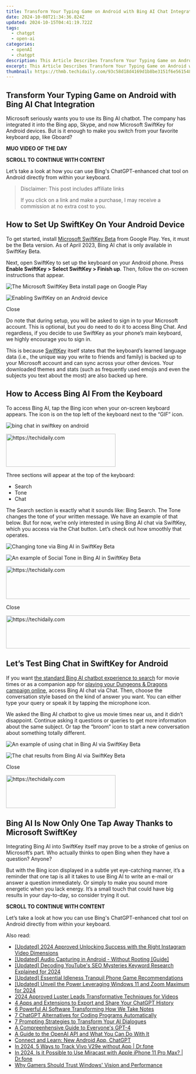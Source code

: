 ```yaml
---
title: Transform Your Typing Game on Android with Bing AI Chat Integration
date: 2024-10-08T21:34:36.824Z
updated: 2024-10-15T04:41:19.722Z
tags:
  - chatgpt
  - open-ai
categories:
  - openAI
  - chatgpt
description: This Article Describes Transform Your Typing Game on Android with Bing AI Chat Integration
excerpt: This Article Describes Transform Your Typing Game on Android with Bing AI Chat Integration
thumbnail: https://thmb.techidaily.com/93c58d18d4169d1b8be3151f6e561548c6b0c37eb736f1516830c78d9ab2d4d1.jpg
---
```


## Transform Your Typing Game on Android with Bing AI Chat Integration

 Microsoft seriously wants you to use its Bing AI chatbot. The company has integrated it into the Bing app, Skype, and now Microsoft SwiftKey for Android devices. But is it enough to make you switch from your favorite keyboard app, like Gboard?

**MUO VIDEO OF THE DAY**

**SCROLL TO CONTINUE WITH CONTENT**

 Let’s take a look at how you can use Bing's ChatGPT-enhanced chat tool on Android directly from within your keyboard.

>  Disclaimer: This post includes affiliate links
>
>  If you click on a link and make a purchase, I may receive a commission at no extra cost to you.
>

## How to Set Up SwiftKey On Your Android Device

 To get started, install [Microsoft SwiftKey Beta](https://www.anrdoezrs.net/links/7251228/type/dlg/sid/UUmuoUeUpU2023897/https://play.google.com/store/apps/details?id=com.touchtype.swiftkey.beta) from Google Play. Yes, it must be the Beta version. As of April 2023, Bing AI chat is only available in SwiftKey Beta.

 Next, open SwiftKey to set up the keyboard on your Android phone. Press **Enable SwiftKey > Select SwiftKey > Finish up**. Then, follow the on-screen instructions that appear.

![The Microsoft SwiftKey Beta install page on Google Play](https://static1.makeuseofimages.com/wordpress/wp-content/uploads/2023/04/swiftkey-beta-install-page.jpg)

![Enabling SwiftKey on an Android device](https://static1.makeuseofimages.com/wordpress/wp-content/uploads/2023/04/swiftkey-enabling.jpg)

Close

 Do note that during setup, you will be asked to sign in to your Microsoft account. This is optional, but you do need to do it to access Bing Chat. And regardless, if you decide to use SwiftKey as your phone’s main keyboard, we highly encourage you to sign in.

 This is because [SwiftKey](https://support.swiftkey.com/hc/en-us/articles/201448432-What-is-the-Microsoft-SwiftKey-Account-#:~:text=Backup%20%26%20Sync%3A%20Your%20Microsoft%20SwiftKey,your%20personalized%20insights%20right%20back.) itself states that the keyboard’s learned language data (i.e., the unique way you write to friends and family) is backed up to your Microsoft account and can sync across your other devices. Your downloaded themes and stats (such as frequently used emojis and even the subjects you text about the most) are also backed up here.

## How to Access Bing AI From the Keyboard

 To access Bing AI, tap the Bing icon when your on-screen keyboard appears. The icon is on the top left of the keyboard next to the “GIF” icon.

![bing chat in swiftkey on android](https://static1.makeuseofimages.com/wordpress/wp-content/uploads/2023/04/bing-chat-in-swiftkey-on-android.jpg)

<!-- affiliate ads begin -->
<a href="https://aligracehair.sjv.io/c/5597632/2087262/19272" target="_top" id="2087262">
  <img src="//a.impactradius-go.com/display-ad/19272-2087262" border="0" alt="https://techidaily.com" width="300" height="90"/>
</a>
<img height="0" width="0" src="https://aligracehair.sjv.io/i/5597632/2087262/19272" style="position:absolute;visibility:hidden;" border="0" />
<!-- affiliate ads end -->

 Three sections will appear at the top of the keyboard:

* Search
* Tone
* Chat

 The Search section is exactly what it sounds like: Bing Search. The Tone changes the tone of your written message. We have an example of that below. But for now, we’re only interested in using Bing AI chat via SwiftKey, which you access via the Chat button. Let’s check out how smoothly that operates.

![Changing tone via Bing AI in SwiftKey Beta](https://static1.makeuseofimages.com/wordpress/wp-content/uploads/2023/04/swiftkey-bing-ai-changing-tone.jpg)

![An example of Social Tone in Bing AI in SwiftKey Beta](https://static1.makeuseofimages.com/wordpress/wp-content/uploads/2023/04/swiftkey-bing-ai-social-tone.jpg)

<!-- affiliate ads begin -->
<a href="https://appsumo.8odi.net/c/5597632/2068426/7443" target="_top" id="2068426">
  <img src="//a.impactradius-go.com/display-ad/7443-2068426" border="0" alt="https://techidaily.com" width="728" height="90"/>
</a>
<img height="0" width="0" src="https://appsumo.8odi.net/i/5597632/2068426/7443" style="position:absolute;visibility:hidden;" border="0" />
<!-- affiliate ads end -->

Close

<!-- affiliate ads begin -->
<a href="https://appsumo.8odi.net/c/5597632/2123750/7443" target="_top" id="2123750">
  <img src="//a.impactradius-go.com/display-ad/7443-2123750" border="0" alt="https://techidaily.com" width="728" height="90"/>
</a>
<img height="0" width="0" src="https://appsumo.8odi.net/i/5597632/2123750/7443" style="position:absolute;visibility:hidden;" border="0" />
<!-- affiliate ads end -->

## Let’s Test Bing Chat in SwiftKey for Android

 If you want [the standard Bing AI chatbot experience to search](https://www.makeuseof.com/how-bing-ai-powered-change-search-experience/) for movie times or as a companion app for [playing your Dungeons & Dragons campaign online](https://www.makeuseof.com/how-to-play-dungeons-dragons-online/), access Bing AI chat via Chat. Then, choose the conversation style based on the kind of answer you want. You can either type your query or speak it by tapping the microphone icon.

 We asked the Bing AI chatbot to give us movie times near us, and it didn’t disappoint. Continue asking it questions or queries to get more information about the same subject. Or tap the “broom” icon to start a new conversation about something totally different.

![An example of using chat in Bing AI via SwiftKey Beta](https://static1.makeuseofimages.com/wordpress/wp-content/uploads/2023/04/swiftkey-bing-ai-using-chat.jpg)

![The chat results from Bing AI via SwiftKey Beta](https://static1.makeuseofimages.com/wordpress/wp-content/uploads/2023/04/swiftkey-bing-ai-chat-results.jpg)

Close

<!-- affiliate ads begin -->
<a href="https://aligracehair.sjv.io/c/5597632/2047346/19272" target="_top" id="2047346">
  <img src="//a.impactradius-go.com/display-ad/19272-2047346" border="0" alt="https://techidaily.com" width="300" height="90"/>
</a>
<img height="0" width="0" src="https://aligracehair.sjv.io/i/5597632/2047346/19272" style="position:absolute;visibility:hidden;" border="0" />
<!-- affiliate ads end -->

## Bing AI Is Now Only One Tap Away Thanks to Microsoft SwiftKey

 Integrating Bing AI into SwiftKey itself may prove to be a stroke of genius on Microsoft’s part. Who actually thinks to open Bing when they have a question? Anyone?

 But with the Bing icon displayed in a subtle yet eye-catching manner, it’s a reminder that one tap is all it takes to use Bing AI to write an e-mail or answer a question immediately. Or simply to make you sound more energetic when you lack energy. It’s a small touch that could have big results in your day-to-day, so consider trying it out.

**SCROLL TO CONTINUE WITH CONTENT**

 Let’s take a look at how you can use Bing's ChatGPT-enhanced chat tool on Android directly from within your keyboard.

<ins class="adsbygoogle"
     style="display:block"
     data-ad-format="autorelaxed"
     data-ad-client="ca-pub-7571918770474297"
     data-ad-slot="1223367746"></ins>

<ins class="adsbygoogle"
     style="display:block"
     data-ad-client="ca-pub-7571918770474297"
     data-ad-slot="8358498916"
     data-ad-format="auto"
     data-full-width-responsive="true"></ins>

<span class="atpl-alsoreadstyle">Also read:</span>
<div><ul>
<li><a href="https://instagram-videos.techidaily.com/updated-2024-approved-unlocking-success-with-the-right-instagram-video-dimensions/"><u>[Updated] 2024 Approved Unlocking Success with the Right Instagram Video Dimensions</u></a></li>
<li><a href="https://screen-recording.techidaily.com/updated-audio-capturing-in-android-without-rooting-guide/"><u>[Updated] Audio Capturing in Android - Without Rooting [Guide]</u></a></li>
<li><a href="https://facebook-video-share.techidaily.com/updated-decoding-youtubes-seo-mysteries-keyword-research-explained-for-2024/"><u>[Updated] Decoding YouTube's SEO Mysteries Keyword Research Explained for 2024</u></a></li>
<li><a href="https://digital-screen-recording.techidaily.com/updated-essential-idleness-tranquil-phone-game-recommendations/"><u>[Updated] Essential Idleness Tranquil Phone Game Recommendations</u></a></li>
<li><a href="https://article-tips.techidaily.com/updated-unveil-the-power-leveraging-windows-11-and-zoom-maximum-for-2024/"><u>[Updated] Unveil the Power Leveraging Windows 11 and Zoom Maximum for 2024</u></a></li>
<li><a href="https://fox-links.techidaily.com/2024-approved-luster-leads-transformative-techniques-for-videos/"><u>2024 Approved Luster Leads Transformative Techniques for Videos</u></a></li>
<li><a href="https://tech-savvy.techidaily.com/4-apps-and-extensions-to-export-and-share-your-chatgpt-history/"><u>4 Apps and Extensions to Export and Share Your ChatGPT History</u></a></li>
<li><a href="https://tech-savvy.techidaily.com/6-powerful-ai-software-transforming-how-we-take-notes/"><u>6 Powerful AI Software Transforming How We Take Notes</u></a></li>
<li><a href="https://tech-savvy.techidaily.com/7-chatgpt-alternatives-for-coding-programs-automatically/"><u>7 ChatGPT Alternatives for Coding Programs Automatically</u></a></li>
<li><a href="https://tech-savvy.techidaily.com/7-prompting-strategies-to-transform-your-ai-dialogues/"><u>7 Prompting Strategies to Transform Your AI Dialogues</u></a></li>
<li><a href="https://tech-savvy.techidaily.com/a-compreenhensive-guide-to-everyones-gpt-4/"><u>A Compreenhensive Guide to Everyone's GPT-4</u></a></li>
<li><a href="https://tech-savvy.techidaily.com/a-guide-to-the-openai-api-and-what-you-can-do-with-it/"><u>A Guide to the OpenAI API and What You Can Do With It</u></a></li>
<li><a href="https://tech-savvy.techidaily.com/1721419891784-connect-and-learn-new-android-app-chatgpt/"><u>Connect and Learn: New Android App, ChatGPT</u></a></li>
<li><a href="https://android-location-track.techidaily.com/in-2024-5-ways-to-track-vivo-v29e-without-app-drfone-by-drfone-virtual-android/"><u>In 2024, 5 Ways to Track Vivo V29e without App | Dr.fone</u></a></li>
<li><a href="https://screen-mirror.techidaily.com/in-2024-is-it-possible-to-use-miracast-with-apple-iphone-11-pro-max-drfone-by-drfone-ios/"><u>In 2024, Is it Possible to Use Miracast with Apple iPhone 11 Pro Max? | Dr.fone</u></a></li>
<li><a href="https://win11.techidaily.com/why-gamers-should-trust-windows-vision-and-performance/"><u>Why Gamers Should Trust Windows' Vision and Performance</u></a></li>
</ul></div>

